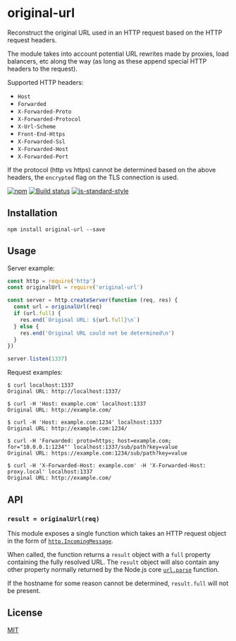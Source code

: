 # original-url

Reconstruct the original URL used in an HTTP request based on the HTTP
request headers.

The module takes into account potential URL rewrites made by proxies,
load balancers, etc along the way (as long as these append special HTTP
headers to the request).

Supported HTTP headers:

- `Host`
- `Forwarded`
- `X-Forwarded-Proto`
- `X-Forwarded-Protocol`
- `X-Url-Scheme`
- `Front-End-Https`
- `X-Forwarded-Ssl`
- `X-Forwarded-Host`
- `X-Forwarded-Port`

If the protocol (http vs https) cannot be determined based on the above
headers, the `encrypted` flag on the TLS connection is used.

[![npm](https://img.shields.io/npm/v/original-url.svg)](https://www.npmjs.com/package/original-url)
[![Build status](https://travis-ci.org/watson/original-url.svg?branch=master)](https://travis-ci.org/watson/original-url)
[![js-standard-style](https://img.shields.io/badge/code%20style-standard-brightgreen.svg?style=flat)](https://github.com/feross/standard)

## Installation

```
npm install original-url --save
```

## Usage

Server example:

```js
const http = require('http')
const originalUrl = require('original-url')

const server = http.createServer(function (req, res) {
  const url = originalUrl(req)
  if (url.full) {
    res.end(`Original URL: ${url.full}\n`)
  } else {
    res.end('Original URL could not be determined\n')
  }
})

server.listen(1337)
```

Request examples:

```
$ curl localhost:1337
Original URL: http://localhost:1337/

$ curl -H 'Host: example.com' localhost:1337
Original URL: http://example.com/

$ curl -H 'Host: example.com:1234' localhost:1337
Original URL: http://example.com:1234/

$ curl -H 'Forwarded: proto=https; host=example.com; for="10.0.0.1:1234"' localhost:1337/sub/path?key=value
Original URL: https://example.com:1234/sub/path?key=value

$ curl -H 'X-Forwarded-Host: example.com' -H 'X-Forwarded-Host: proxy.local' localhost:1337
Original URL: http://example.com/
```

## API

### `result = originalUrl(req)`

This module exposes a single function which takes an HTTP request object
in the form of
[`http.IncomingMessage`](https://nodejs.org/api/http.html#http_class_http_incomingmessage).

When called, the function returns a `result` object with a `full`
property containing the fully resolved URL. The `result` object will
also contain any other property normally returned by the Node.js core
[`url.parse`](https://nodejs.org/api/url.html#url_url_parse_urlstring_parsequerystring_slashesdenotehost)
function.

If the hostname for some reason cannot be determined, `result.full` will
not be present.

## License

[MIT](LICENSE)
